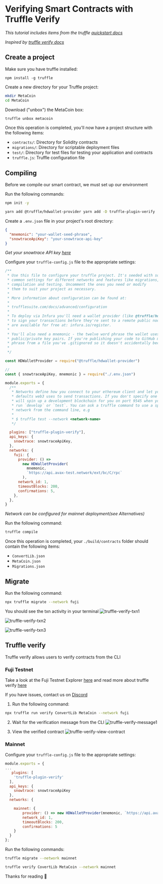 # Verifying Smart Contracts with Truffle Verify

_This tutorial includes items from the truffle [quickstart docs](https://www.trufflesuite.com/docs/truffle/quickstart)_

_Inspired by [truffle verify docs](https://www.npmjs.com/package/truffle-plugin-verify)_

## Create a project

Make sure you have truffle installed:

```
npm install -g truffle
```

Create a new directory for your Truffle project:

```zsh
mkdir MetaCoin
cd MetaCoin
```

Download ("unbox") the MetaCoin box:

```zsh
truffle unbox metacoin
```

Once this operation is completed, you'll now have a project structure with the following items:

- `contracts/`: Directory for Solidity contracts
- `migrations/`: Directory for scriptable deployment files
- `test/`: Directory for test files for testing your application and contracts
- `truffle.js`: Truffle configuration file

## Compiling

Before we compile our smart contract, we must set up our environment

Run the following commands:

```zsh
npm init -y
```

```zsh
yarn add @truffle/hdwallet-provider yarn add -D truffle-plugin-verify
```

Create a `.env.json` file in your project's root directory:

```json
{
  "mnemonic": "your-wallet-seed-phrase",
  "snowtraceApiKey": "your-snowtrace-api-key"
}
```

_Get your snowtrace API key [here](https://snowtrace.io/myapikey)_

Configure your `truffle-config.js` file to the appropriate settings:

```js
/**
 * Use this file to configure your truffle project. It's seeded with some
 * common settings for different networks and features like migrations,
 * compilation and testing. Uncomment the ones you need or modify
 * them to suit your project as necessary.
 *
 * More information about configuration can be found at:
 *
 * trufflesuite.com/docs/advanced/configuration
 *
 * To deploy via Infura you'll need a wallet provider (like @truffle/hdwallet-provider)
 * to sign your transactions before they're sent to a remote public node. Infura accounts
 * are available for free at: infura.io/register.
 *
 * You'll also need a mnemonic - the twelve word phrase the wallet uses to generate
 * public/private key pairs. If you're publishing your code to GitHub make sure you load this
 * phrase from a file you've .gitignored so it doesn't accidentally become public.
 *
 */

const HDWalletProvider = require("@truffle/hdwallet-provider")

//
const { snowtraceApiKey, mnemonic } = require("./.env.json")

module.exports = {
  /**
   * Networks define how you connect to your ethereum client and let you set the
   * defaults web3 uses to send transactions. If you don't specify one truffle
   * will spin up a development blockchain for you on port 9545 when you
   * run `develop` or `test`. You can ask a truffle command to use a specific
   * network from the command line, e.g
   *
   * $ truffle test --network <network-name>
   */

  plugins: ["truffle-plugin-verify"],
  api_keys: {
    snowtrace: snowtraceApiKey,
  },
  networks: {
    fuji: {
      provider: () =>
        new HDWalletProvider(
          mnemonic,
          `https://api.avax-test.network/ext/bc/C/rpc`
        ),
      network_id: 1,
      timeoutBlocks: 200,
      confirmations: 5,
    },
  },
}
```

_Network can be configured for mainnet deployment(see Alternatives)_

Run the following command:

```zsh
truffle compile
```

Once this operation is completed, your `./build/contracts` folder should contain the following items:

- `ConvertLib.json`
- `MetaCoin.json`
- `Migrations.json`

## Migrate

Run the following command:

```zsh
npx truffle migrate --network fuji
```

You should see the txn activity in your terminal
![truffle-verify-txn1](/img/truffle-verify-txn1.png)

![truffle-verify-txn2](/img/truffle-verify-txn2.png)

![truffle-verify-txn3](/img/truffle-verify-txn3.png)

## Truffle verify

Truffle verify allows users to verify contracts from the CLI

### Fuji Testnet

Take a look at the Fuji Testnet Explorer [here](https://testnet.snowtrace.io/) and read more about truffle verify [here](https://github.com/rkalis/truffle-plugin-verify)

If you have issues, contact us on [Discord](https://chat.avalabs.org)

1. Run the following command:

```zsh
npx truffle run verify ConvertLib MetaCoin --network fuji
```

2. Wait for the verification message from the CLI
   ![truffle-verify-message1](/img/truffle-verify-message1.png)

3. View the verified contract
   ![truffle-verify-view-contract](/img/truffle-verify-view-contract.png)

### Mainnet

Configure your `truffle-config.js` file to the appropriate settings:

```js
module.exports = {
...
   plugins: [
    'truffle-plugin-verify'
  ],
  api_keys: {
    snowtrace: snowtraceApiKey
  },
  networks: {

    mainnet: {
        provider: () => new HDWalletProvider(mnemonic, `https://api.avax.network/ext/bc/C/rpc`),
        network_id: 1,
        timeoutBlocks: 200,
        confirmations: 5
    }
  }
};
```

Run the following commands:

```zsh
truffle migrate --network mainnet
```

```zsh
truffle verify CovertLib MetaCoin --network mainnet
```

Thanks for reading 🔺
